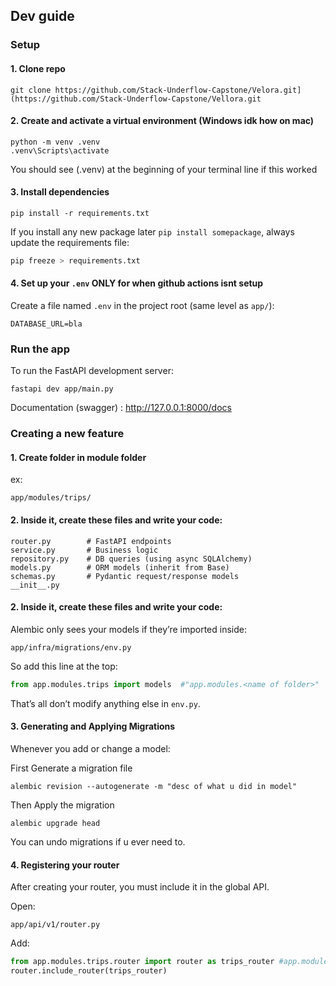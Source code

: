 
## Dev guide

### Setup

#### 1. Clone repo
```
git clone https://github.com/Stack-Underflow-Capstone/Velora.git](https://github.com/Stack-Underflow-Capstone/Vellora.git
```

#### 2. Create and activate a virtual environment (Windows idk how on mac)
```
python -m venv .venv
.venv\Scripts\activate
```
You should see (.venv) at the beginning of your terminal line if this worked

#### 3. Install dependencies
```
pip install -r requirements.txt
```

If you install any new package later `pip install somepackage`, always update the requirements file:
```bash
pip freeze > requirements.txt
```

#### 4. Set up your `.env` ONLY for when github actions isnt setup
Create a file named `.env` in the project root (same level as `app/`):

```
DATABASE_URL=bla
```

### Run the app
To run the FastAPI development server:
```
fastapi dev app/main.py
```
Documentation (swagger) : http://127.0.0.1:8000/docs

### Creating a new feature

#### 1. Create folder in module folder

ex:
```
app/modules/trips/
```

#### 2. Inside it, create these files and write your code:

```
router.py        # FastAPI endpoints
service.py       # Business logic
repository.py    # DB queries (using async SQLAlchemy)
models.py        # ORM models (inherit from Base)
schemas.py       # Pydantic request/response models
__init__.py
```

#### 2. Inside it, create these files and write your code:

Alembic only sees your models if they’re imported inside:
```
app/infra/migrations/env.py
```

So add this line at the top:
```python
from app.modules.trips import models  #"app.modules.<name of folder>"
```

That’s all don’t modify anything else in `env.py`.

#### 3. Generating and Applying Migrations

Whenever you add or change a model:

First Generate a migration file
```
alembic revision --autogenerate -m "desc of what u did in model"
```
Then Apply the migration
```
alembic upgrade head
```
You can undo migrations if u ever need to.

#### 4. Registering your router

After creating your router, you must include it in the global API.

Open:
```
app/api/v1/router.py
```
Add:
```python
from app.modules.trips.router import router as trips_router #app.modules.<folder name>.router
router.include_router(trips_router)
```

